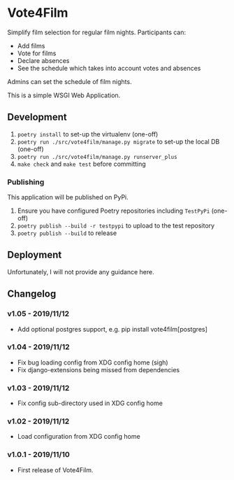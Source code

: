 # Vote4Film

Simplify film selection for regular film nights. Participants can:

- Add films
- Vote for films
- Declare absences
- See the schedule which takes into account votes and absences

Admins can set the schedule of film nights.

This is a simple WSGI Web Application.

## Development

1. `poetry install` to set-up the virtualenv (one-off)
2. `poetry run ./src/vote4film/manage.py migrate` to set-up the local DB (one-off)
3. `poetry run ./src/vote4film/manage.py runserver_plus`
4. `make check` and `make test` before committing

### Publishing

This application will be published on PyPi.

1. Ensure you have configured Poetry repositories including `TestPyPi` (one-off)
2. `poetry publish --build -r testpypi` to upload to the test repository
3. `poetry publish --build` to release

## Deployment

Unfortunately, I will not provide any guidance here.

## Changelog

### v1.05 - 2019/11/12

- Add optional postgres support, e.g. pip install vote4film[postgres]

### v1.04 - 2019/11/12

- Fix bug loading config from XDG config home (sigh)
- Fix django-extensions being missed from dependencies

### v1.03 - 2019/11/12

- Fix config sub-directory used in XDG config home

### v1.02 - 2019/11/12

- Load configuration from XDG config home

### v1.0.1 - 2019/11/10

- First release of Vote4Film.
